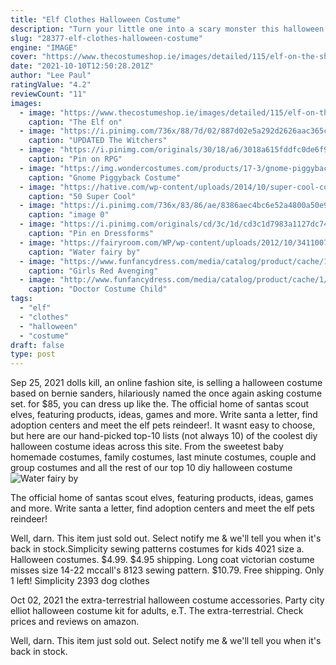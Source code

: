 ```yaml
---
title: "Elf Clothes Halloween Costume"
description: "Turn your little one into a scary monster this halloween as barkenstein, a walking werewolf, or a spooky ghost dog as you take them trick-or-treating. As the holidays roll around, theyll make a great turkey dog during thanksgiving dinner and an even better elf"
slug: "28377-elf-clothes-halloween-costume"
engine: "IMAGE"
cover: "https://www.thecostumeshop.ie/images/detailed/115/elf-on-the-shelf-girl-costume-alternative-52241_2000x_pbck-fp.jpg"
date: "2021-10-10T12:50:28.201Z"
author: "Lee Paul"
ratingValue: "4.2"
reviewCount: "11"
images:
  - image: "https://www.thecostumeshop.ie/images/detailed/115/elf-on-the-shelf-girl-costume-alternative-52241_2000x_pbck-fp.jpg"
    caption: "The Elf on"
  - image: "https://i.pinimg.com/736x/88/7d/02/887d02e5a292d2626aac365cd00f7f89.jpg"
    caption: "UPDATED The Witchers"
  - image: "https://i.pinimg.com/originals/30/18/a6/3018a615fddfc0de6f9b20cc04568215.jpg"
    caption: "Pin on RPG"
  - image: "https://img.wondercostumes.com/products/17-3/gnome-piggyback-costume.jpg"
    caption: "Gnome Piggyback Costume"
  - image: "https://hative.com/wp-content/uploads/2014/10/super-cool-costume-ideas/10-homemade-hawkeye-costume.jpg"
    caption: "50 Super Cool"
  - image: "https://i.pinimg.com/736x/83/86/ae/8386aec4bc6e52a4800a50e950034df6.jpg"
    caption: "image 0"
  - image: "https://i.pinimg.com/originals/cd/3c/1d/cd3c1d7983a1127dc7495ab3159eff99.jpg"
    caption: "Pin en Dressforms"
  - image: "https://fairyroom.com/WP/wp-content/uploads/2012/10/34110070978.jpeg"
    caption: "Water fairy by"
  - image: "https://www.funfancydress.com/media/catalog/product/cache/1/image/1200x/040ec09b1e35df139433887a97daa66f/W/I/WIKEG-3597.jpg"
    caption: "Girls Red Avenging"
  - image: "http://www.funfancydress.com/media/catalog/product/cache/1/image/9df78eab33525d08d6e5fb8d27136e95/S/A/SANC_5563.jpg"
    caption: "Doctor Costume Child"
tags:
  - "elf"
  - "clothes"
  - "halloween"
  - "costume"
draft: false
type: post
---
```


Sep 25, 2021 dolls kill, an online fashion site, is selling a halloween costume based on bernie sanders, hilariously named the once again asking costume set. for $85, you can dress up like the. The official home of santas scout elves, featuring products, ideas, games and more. Write santa a letter, find adoption centers and meet the elf pets reindeer!. It wasnt easy to choose, but here are our hand-picked top-10 lists (not always 10) of the coolest diy halloween costume ideas across this site. From the sweetest baby homemade costumes, family costumes, last minute costumes, couple and group costumes and all the rest of our top 10 diy halloween costume
![Water fairy by](https://fairyroom.com/WP/wp-content/uploads/2012/10/34110070978.jpeg "Water fairy by")

The official home of santas scout elves, featuring products, ideas, games and more. Write santa a letter, find adoption centers and meet the elf pets reindeer!
<!--inArticleAds-->

<!--galleryOne-->

Well, darn. This item just sold out. Select notify me & we'll tell you when it's back in stock.Simplicity sewing patterns costumes for kids 4021 size a. Halloween costumes. $4.99. $4.95 shipping.  Long coat victorian costume misses size 14-22 mccall's 8123 sewing pattern. $10.79. Free shipping. Only 1 left! Simplicity 2393 dog clothes
<!--inArticleAds-->

<!--galleryTwo-->

Oct 02, 2021 the extra-terrestrial halloween costume accessories. Party city elliot halloween costume kit for adults, e.T. The extra-terrestrial. Check prices and reviews on amazon.
<!--galleryThree-->

Well, darn. This item just sold out. Select notify me & we'll tell you when it's back in stock.